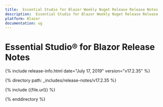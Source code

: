 ```yaml
---
title:  Essential Studio for Blazor Weekly Nuget Release Release Notes  
description:  Essential Studio for Blazor Weekly Nuget Release Release Notes  
platform: Blazor
documentation: ug
---
```


# Essential Studio&reg; for Blazor  Release Notes  

{% include release-info.html date="July 17, 2019"  version="v17.2.35" %} 

{% directory path: _includes/release-notes/v17.2.35 %}

{% include {{file.url}} %}

{% enddirectory %}

